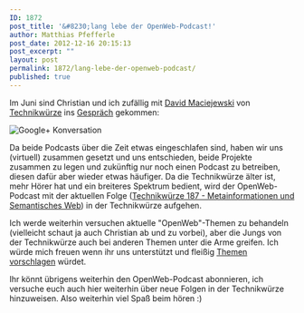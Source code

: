 ```yaml
---
ID: 1872
post_title: '&#8230;lang lebe der OpenWeb-Podcast!'
author: Matthias Pfefferle
post_date: 2012-12-16 20:15:13
post_excerpt: ""
layout: post
permalink: 1872/lang-lebe-der-openweb-podcast/
published: true
---
```


Im Juni sind Christian und ich zufällig mit [David Maciejewski](http://macx.de) von [Technikwürze](http://technikwuerze.de) ins [Gespräch](https://plus.google.com/u/0/101497190553915574028/posts/9C9CkCBVbvc) gekommen:

![Google+ Konversation](http://openwebpodcast.de/uploads/2012/12/16.12.12-1853-Bildschirmkopie.png)

Da beide Podcasts über die Zeit etwas eingeschlafen sind, haben wir uns (virtuell) zusammen gesetzt und uns entschieden, beide Projekte zusammen zu legen und zukünftig nur noch einen Podcast zu betreiben, diesen dafür aber wieder etwas häufiger. Da die Technikwürze älter ist, mehr Hörer hat und ein breiteres Spektrum bedient, wird der OpenWeb-Podcast mit der aktuellen Folge ([Technikwürze 187 - Metainformationen und Semantisches Web](http://technikwuerze.de/podcast/technikwuerze-187-metainformationen-und-semantisches-web/)) in der Technikwürze aufgehen.

Ich werde weiterhin versuchen aktuelle "OpenWeb"-Themen zu behandeln (vielleicht schaut ja auch Christian ab und zu vorbei), aber die Jungs von der Technikwürze auch bei anderen Themen unter die Arme greifen. Ich würde mich freuen wenn ihr uns unterstützt und fleißig [Themen vorschlagen](https://github.com/technikwuerze) würdet.

Ihr könnt übrigens weiterhin den OpenWeb-Podcast abonnieren, ich versuche euch auch hier weiterhin über neue Folgen in der Technikwürze hinzuweisen. Also weiterhin viel Spaß beim hören :)
